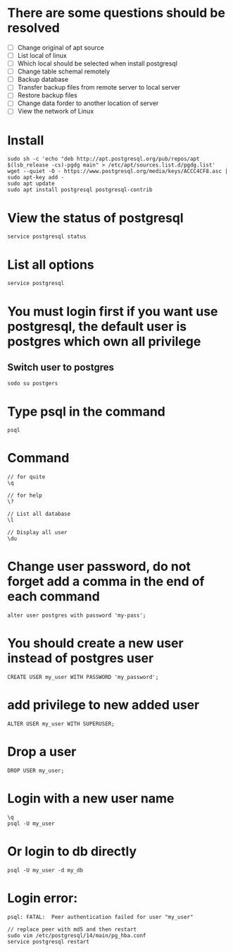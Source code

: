 # There are some questions should be resolved
- [ ] Change original of apt source
- [ ] List local of linux
- [ ] Which local should be selected when install postgresql
- [ ] Change table schemal remotely
- [ ] Backup database
- [ ] Transfer backup files from remote server to local server
- [ ] Restore backup files
- [ ] Change data forder to another location of server
- [ ] View the network of Linux

# Install
``` shell
sudo sh -c 'echo "deb http://apt.postgresql.org/pub/repos/apt $(lsb_release -cs)-pgdg main" > /etc/apt/sources.list.d/pgdg.list'
wget --quiet -O - https://www.postgresql.org/media/keys/ACCC4CF8.asc | sudo apt-key add -
sudo apt update
sudo apt install postgresql postgresql-contrib
```

# View the status of postgresql
``` 
service postgresql status
```

# List all options
```
service postgresql
```

# You must login first if you want use postgresql, the default user is postgres which own all privilege
## Switch user to postgres
```
sodo su postgers
```

# Type psql in the command
```
psql
```

# Command
```
// for quite
\q

// for help
\? 

// List all database
\l

// Display all user
\du
```

# Change user password, do not forget add a comma in the end of each command
```
alter user postgres with password 'my-pass';
```

# You should create a new user instead of postgres user
```
CREATE USER my_user WITH PASSWORD 'my_password';
```

# add privilege to new added user
```
ALTER USER my_user WITH SUPERUSER;
```
# Drop a user
```
DROP USER my_user;
```

# Login with a new user name
```
\q
psql -U my_user
```

# Or login to db directly
```
psql -U my_user -d my_db
```

# Login error:
```
psql: FATAL:  Peer authentication failed for user "my_user"

// replace peer with md5 and then restart
sudo vim /etc/postgresql/14/main/pg_hba.conf
service postgresql restart
```
